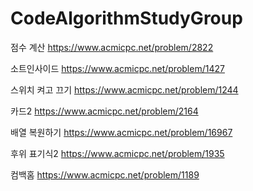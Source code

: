 # CodeAlgorithmStudyGroup


점수 계산
https://www.acmicpc.net/problem/2822


소트인사이드
https://www.acmicpc.net/problem/1427


스위치 켜고 끄기
https://www.acmicpc.net/problem/1244


카드2
https://www.acmicpc.net/problem/2164


배열 복원하기
https://www.acmicpc.net/problem/16967


후위 표기식2
https://www.acmicpc.net/problem/1935


컴백홈
https://www.acmicpc.net/problem/1189


